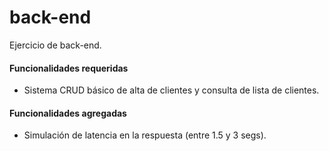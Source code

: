 # back-end
Ejercicio de back-end.
 
#### Funcionalidades requeridas
- Sistema CRUD básico de alta de clientes y consulta de lista de clientes.

#### Funcionalidades agregadas
- Simulación de latencia en la respuesta (entre 1.5 y 3 segs).
